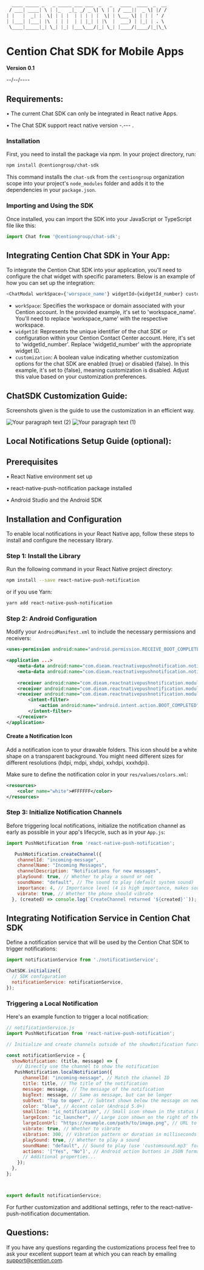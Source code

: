 ```css

  ____ _____ _   _ _____ ___ ___  _   _   ____  ____  _  __
 / ___| ____| \ | |_   _|_ _/ _ \| \ | | / ___||  _ \| |/ /
| |   |  _| |  \| | | |  | | | | |  \| | \___ \| | | | ' / 
| |___| |___| |\  | | |  | | |_| | |\  |  ___) | |_| | . \ 
 \____|_____|_| \_| |_| |___\___/|_| \_| |____/|____/|_|\_\

```





# Cention Chat SDK for Mobile Apps
**Version 0.1**

--/--/----


## Requirements:
•	The current Chat SDK can only be integrated in React native Apps.

•	The Chat SDK support react native version -.--- .

### Installation

First, you need to install the package via npm. In your project directory, run:

```bash
npm install @centiongroup/chat-sdk
```

This command installs the `chat-sdk` from the `centiongroup` organization scope into your project's `node_modules` folder and adds it to the dependencies in your `package.json`.

### Importing and Using the SDK

Once installed, you can import the SDK into your JavaScript or TypeScript file like this:

```javascript
import Chat from '@centiongroup/chat-sdk';
```

## Integrating Cention Chat SDK in Your App:
To integrate the Cention Chat SDK into your application, you'll need to configure the chat widget with specific parameters. Below is an example of how you can set up the integration:

```javascript
<ChatModal workSpace={'worspace_name'} widgetId={widgetId_number} customization={false} />
```
- `workSpace`: Specifies the workspace or domain associated with your Cention account. In the provided example, it's set to 'workspace_name'. You'll need to replace 'workspace_name' with the respective workspace.
- `widgetId`: Represents the unique identifier of the chat SDK or configuration within your Cention Contact Center account. Here, it's set to 'widgetId_number'. Replace 'widgetId_number' with the appropriate widget ID.
- `customization`: A boolean value indicating whether customization options for the chat SDK are enabled {true} or disabled {false}. In this example, it's set to {false}, meaning customization is disabled. Adjust this value based on your customization preferences.

## ChatSDK Customization Guide:
Screenshots given is the guide to use the customization in an efficient way.

![Your paragraph text (2)](https://github.com/cention/SDK/assets/141694278/fcccb449-8b3e-4fce-ba81-2c51e5a1ac08)
![Your paragraph text (1)](https://github.com/cention/SDK/assets/141694278/c983e4bb-ede3-4e43-8593-4c48d54eb311)

## Local Notifications Setup Guide (optional):
## Prerequisites
• React Native environment set up

• react-native-push-notification package installed

• Android Studio and the Android SDK

## Installation and Configuration

To enable local notifications in your React Native app, follow these steps to install and configure the necessary library.

### Step 1: Install the Library

Run the following command in your React Native project directory:

```bash
npm install --save react-native-push-notification
```

or if you use Yarn:

```bash
yarn add react-native-push-notification
```
### Step 2: Android Configuration

Modify your `AndroidManifest.xml` to include the necessary permissions and receivers:

```xml
<uses-permission android:name="android.permission.RECEIVE_BOOT_COMPLETED"/>

<application ...>
    <meta-data android:name="com.dieam.reactnativepushnotification.notification_foreground" android:value="false"/>
    <meta-data android:name="com.dieam.reactnativepushnotification.notification_color" android:resource="@color/white"/>
    
    <receiver android:name="com.dieam.reactnativepushnotification.modules.RNPushNotificationActions" android:exported="true"/>
    <receiver android:name="com.dieam.reactnativepushnotification.modules.RNPushNotificationPublisher" android:exported="true"/>
    <receiver android:name="com.dieam.reactnativepushnotification.modules.RNPushNotificationBootEventReceiver" android:exported="true">
        <intent-filter>
            <action android:name="android.intent.action.BOOT_COMPLETED"/>
        </intent-filter>
    </receiver>
</application>
```
#### Create a Notification Icon

Add a notification icon to your drawable folders. This icon should be a white shape on a transparent background. You might need different sizes for different resolutions (hdpi, mdpi, xhdpi, xxhdpi, xxxhdpi).

Make sure to define the notification color in your `res/values/colors.xml`:

```xml
<resources>
    <color name="white">#FFFFFF</color>
</resources>
```
### Step 3: Initialize Notification Channels 

Before triggering local notifications, initialize the notification channel as early as possible in your app's lifecycle, such as in your `App.js`:

```javascript
import PushNotification from 'react-native-push-notification';

   PushNotification.createChannel({
    channelId: "incoming-message",
    channelName: "Incoming Messages",
    channelDescription: "Notifications for new messages",
    playSound: true, // Whether to play a sound or not
    soundName: "default", // The sound to play (default system sound)
    importance: 4, // Importance level (4 is high importance, makes sound and shows as a popup)
    vibrate: true, // Whether the phone should vibrate
  }, (created) => console.log(`CreateChannel returned '${created}'`));

```
## Integrating Notification Service in Cention Chat SDK
Define a notification service that will be used by the Cention Chat SDK to trigger notifications:

```javascript
import notificationService from './notificationService';

ChatSDK.initialize({
  // SDK configuration
  notificationService: notificationService,
});
```


### Triggering a Local Notification

Here's an example function to trigger a local notification:


```javascript
// notificationService.js
import PushNotification from 'react-native-push-notification';

// Initialize and create channels outside of the showNotification function

const notificationService = {
  showNotification: (title, message) => {
    // Directly use the channel to show the notification
   PushNotification.localNotification({
      channelId: "incoming-message", // Match the channel ID
      title: title, // The title of the notification
      message: message, // The message of the notification
      bigText: message, // Same as message, but can be longer
      subText: "Tap to open", // Subtext shown below the message on newer Android versions
      color: "blue", // Accent color (Android 5.0+)
      smallIcon: "ic_notification", // Small icon shown in the status bar and on the left of the notification (must be a white PNG in your drawable resources)
      largeIcon: "ic_launcher", // Large icon shown on the right of the notification (optional)
      largeIconUrl: "https://example.com/path/to/image.png", // URL to fetch a large icon (optional)
      vibrate: true, // Whether to vibrate
      vibration: 300, // Vibration pattern or duration in milliseconds
      playSound: true, // Whether to play a sound
      soundName: "default", // Sound to play (use 'customsound.mp3' for custom sounds located in '/android/app/src/main/res/raw')
      actions: '["Yes", "No"]', // Android action buttons in JSON format
      // Additional properties...
    });
  },
};



export default notificationService;
```

For further customization and additional settings, refer to the react-native-push-notification documentation.


## Questions:
If you have any questions regarding the customizations process feel free to ask your excellent support team at which you can reach by emailing support@cention.com.
